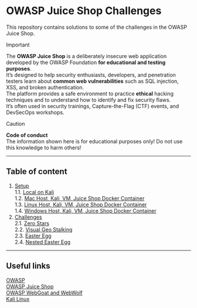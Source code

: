 # OWASP Juice Shop Challenges

This repository contains solutions to some of the challenges in the OWASP Juice Shop.

> [!IMPORTANT]  
> The **OWASP Juice Shop** is a deliberately insecure web application developed by the OWASP Foundation **for educational and testing purposes**.  
> It’s designed to help security enthusiasts, developers, and penetration testers learn about **common web vulnerabilities** such as SQL injection, XSS, and broken authentication.  
> The platform provides a safe environment to practice **ethical** hacking techniques and to understand how to identify and fix security flaws.  
> It’s often used in security trainings, Capture-the-Flag (CTF) events, and DevSecOps workshops.  



> [!CAUTION]
> 
> **Code of conduct**  
> The information shown here is for educational purposes only! Do not use this knowledge to harm others!  

---

## Table of content

1. [Setup](#)  
   1.1. [Local on Kali](setup/local/README.md)  
   1.2. [Mac Host, Kali, VM, Juice Shop Docker Container](setup/mac/README.md)  
   1.3. [Linux Host, Kali, VM, Juice Shop Docker Container](setup/linux/README.md)  
   1.4. [Windows Host, Kali, VM, Juice Shop Docker Container](setup/windows/README.md)
2. [Challenges](#)  
   2.1. [Zero Stars](./challenges/zero-stars-alternative-solution/README.md)  
   2.2. [Visual Geo Stalking](./challenges/visual-geo-stalking/README.md)  
   2.3. [Easter Egg](./challenges/easteregg/README.md)  
   2.4. [Nested Easter Egg](./challenges/nested-easteregg/README.md)

---  

## Useful links

[OWASP](https://owasp.org "Open Web Application Security Project")  
[OWASP Juice Shop](https://owasp.org/www-project-juice-shop/ "OWASP Juice Shop project")  
[OWASP WebGoat and WebWolf](https://owasp.org/www-project-webgoat/ "Another OWASP test project")   
[Kali Linux](https://www.kali.org/ "Kali Linux, the Penetration Testing Distribution")
